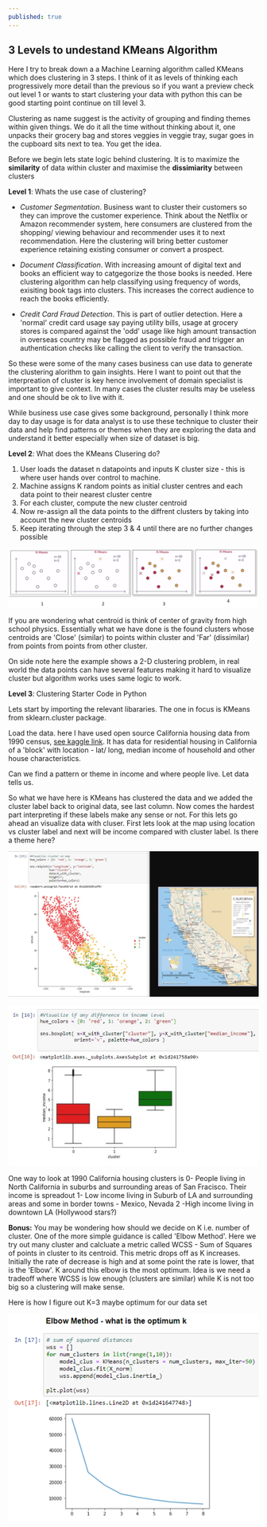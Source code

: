 ```yaml
---
published: true
---
```

## 3 Levels to undestand KMeans Algorithm

Here I try to break down a a Machine Learning algorithm called KMeans which does clustering in 3 steps. I think of it as levels of thinking each progressively more detail than the previous so if you want a preview check out level 1 or wants to start clustering your data with python this can be good starting point continue on till level 3.

Clustering as name suggest is the activity of grouping and finding themes within given things. We do it all the time without thinking about it, one unpacks their grocery bag and stores veggies in veggie tray, sugar goes in the cupboard sits next to tea. You get the idea.

Before we begin lets state logic behind clustering. It is to maximize the **similarity** of data within cluster and maximise the **dissimiarity** between clusters


**Level 1**: Whats the use case of clustering?

- _Customer Segmentation_. Business want to cluster their customers so they can improve the customer experience. Think about the Netflix or Amazon recommender system, here consumers are clustered from the shopping/ viewing behaviour and recommender uses it to next recommendation. Here the clustering will bring better customer experience retaining existing consumer or convert a prospect.

- _Document Classification_. With increasing amount of digital text and books an efficient way to catgegorize the those books is needed. Here clustering algorithm can help classifying using frequency of words, exisiting book tags into clusters. This increases the correct audience to reach the books efficiently.

- _Credit Card Fraud Detection_. This is part of outlier detection. Here a 'normal' credit card usage say paying utility bills, usage at grocery stores is compared against the 'odd' usage like high amount transaction in overseas country may be flagged as possible fraud and trigger an authentication checks like calling the client to verify the transaction.

So these were some of the many cases business can use data to generate the clustering alorithm to gain insights. Here I want to point out that the interpreation of cluster is key hence involvement of domain specialist is important to give context. In many cases the cluster results may be useless and one should be ok to live with it. 

While business use case gives some background, personally I think more day to day usage is for data analyst is to use these technique to cluster their data and help find patterns or themes when they are exploring the data and understand it better especially when size of dataset is big.


**Level 2**: What does the  KMeans Clusering do?

1. User loads the dataset n datapoints and inputs K cluster size - this is where user hands over control to machine.
2. Machine assigns K random points as initial cluster centres and each data point to their nearest cluster centre
3. For each cluster, compute the new cluster centroid
4. Now re-assign all the data points to the diffrent clusters by taking into account the new cluster centroids
5. Keep iterating through the step 3 & 4 until there are no further changes possible

![Capture1](/images/Capture1.JPG)




If you are wondering what centroid is think of center of gravity from high school physics. Essentially what we have done is the found clusters whose centroids are 'Close' (similar) to points within cluster and 'Far' (dissimilar) from points from points from other cluster.

On side note here the example shows a 2-D clustering problem, in real world the data points can have several features making it hard to visualize cluster but algorithm works uses same logic to work.


**Level 3**: Clustering Starter Code in Python

Lets start by importing the relevant libararies. The one in focus is KMeans from sklearn.cluster package.

<script src="https://gist.github.com/AjoyNambiar/a694f35e11e3cf4b2a482016b34e0205.js"></script>

Load the data. here I have used open source California housing data from 1990 census, [see kaggle link](https://www.kaggle.com/camnugent/california-housing-prices). It has data for residential housing in California of a 'block' with location - lat/ long, median income of household and other house characteristics.


<script src="https://gist.github.com/AjoyNambiar/edb302de420e8ce6e0a2d8ffe45d1b32.js"></script>

Can we find a pattern or theme in income and where people live. Let data tells us.

<script src="https://gist.github.com/AjoyNambiar/f684b1a3c14970b49d2a1a7d34cfb427.js"></script>

So what we have here is KMeans has clustered the data and we added the cluster label back to original data, see last column. Now comes the hardest part interpreting if these labels make any sense or not. For this lets go ahead an visualize data with cluser. First lets look at the map using location vs cluster label and next will be income compared with cluster label. Is there a theme here?

![Map.JPG](/images/Map.JPG)

![income.JPG](/images/income.JPG)

One way to look at 1990 California housing clusters is 
0- People living in North California in suburbs and surrounding areas of San Fracisco. Their income is spreadout
1- Low income living in Suburb of LA and surrounding areas and some in border towns - Mexico, Nevada
2 -High income living in downtown LA  (Hollywood stars?)

**Bonus:** You may be wondering how should we decide on K i.e. number of cluster.  One of the more simple guidance is called 'Elbow Method'. Here we try out many cluster and calcluate a metric called WCSS - Sum of Squares of points in cluster to its centroid. This metric drops off as K increases. Initially the rate of decrease is high and at some point the rate is lower, that is the 'Elbow'. K around this elbow is the most optimum. Idea is we need a tradeoff where WCSS is low  enough (clusters are similar) while K is not too big so a clustering will make sense.

Here is how I figure out K=3 maybe optimum for our data set

![Elbow.PNG](/images/Elbow.PNG)
